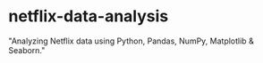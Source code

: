 # netflix-data-analysis
"Analyzing Netflix data using Python, Pandas, NumPy, Matplotlib &amp; Seaborn."
